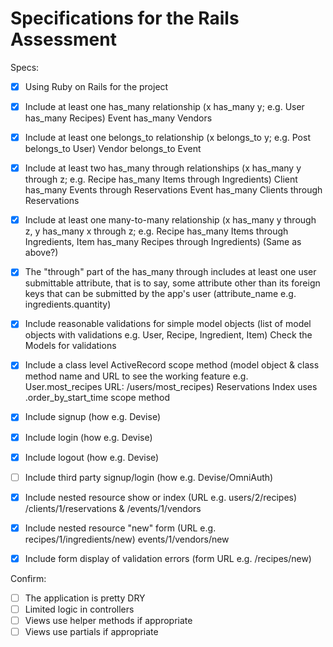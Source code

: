# Specifications for the Rails Assessment

Specs:
- [x] Using Ruby on Rails for the project
- [x] Include at least one has_many relationship (x has_many y; e.g. User has_many Recipes) 
    Event has_many Vendors

- [x] Include at least one belongs_to relationship (x belongs_to y; e.g. Post belongs_to User)
    Vendor belongs_to Event

- [x] Include at least two has_many through relationships (x has_many y through z; e.g. Recipe has_many Items through Ingredients)
    Client has_many Events through Reservations
    Event has_many Clients through Reservations

- [x] Include at least one many-to-many relationship (x has_many y through z, y has_many x through z; e.g. Recipe has_many Items through Ingredients, Item has_many Recipes through Ingredients)
    (Same as above?)

- [x] The "through" part of the has_many through includes at least one user submittable attribute, that is to say, some attribute other than its foreign keys that can be submitted by the app's user (attribute_name e.g. ingredients.quantity)

- [x] Include reasonable validations for simple model objects (list of model objects with validations e.g. User, Recipe, Ingredient, Item)
    Check the Models for validations

- [x] Include a class level ActiveRecord scope method (model object & class method name and URL to see the working feature e.g. User.most_recipes URL: /users/most_recipes)
    Reservations Index uses .order_by_start_time scope method

- [x] Include signup (how e.g. Devise)

- [x] Include login (how e.g. Devise)

- [x] Include logout (how e.g. Devise)

- [ ] Include third party signup/login (how e.g. Devise/OmniAuth)

- [x] Include nested resource show or index (URL e.g. users/2/recipes)
    /clients/1/reservations & /events/1/vendors

- [X] Include nested resource "new" form (URL e.g. recipes/1/ingredients/new)
    events/1/vendors/new

- [x] Include form display of validation errors (form URL e.g. /recipes/new)

Confirm:
- [ ] The application is pretty DRY
- [ ] Limited logic in controllers
- [ ] Views use helper methods if appropriate
- [ ] Views use partials if appropriate
